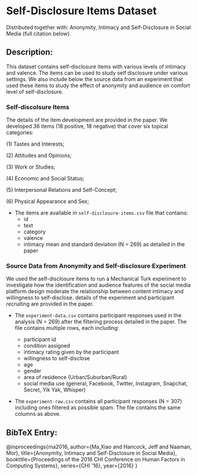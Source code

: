 # Self-Disclosure Items Dataset

Distributed together with: Anonymity, Intimacy and Self-Disclosure in Social Media (full citation below).

## Description:

This dataset contains self-disclosure items with various levels of intimacy and valence. The items can be used to study self disclosure under various settings. We also include below the source data from an experiment that used these items to study the effect of anonymity and audience on comfort level of self-disclosure. 

### Self-discolsure Items

The details of the item development are provided in the paper. We developed 36 items (18 positive, 18 negative) that cover six topical categories:

(1) Tastes and Interests;

(2) Attitudes and Opinions;

(3) Work or Studies;

(4) Economic and Social Status;

(5) Interpersonal Relations and Self-Concept;

(6) Physical Appearance and Sex;

* The items are available in ``self-disclosure-items.csv`` file that contains:
	- id
	- text
	- category
	- valence
	- intimacy mean and standard deviation (N = 269) as detailed in the paper

### Source Data from Anonymity and Self-disclosure Experiment

We used the self-disclosure items to run a Mechanical Turk experiment to investigate how the identification and audience features of the social media platform design moderate the relationship between content intimacy and willingness to self-disclose. details of the experiment and participant recruiting are provided in the paper. 

* The ``experiment-data.csv`` contains participant responses used in the analysis (N = 269) after the filtering process detailed in the paper. The file contains multiple rows, each including:
	- participant id
	- condition assigned
	- intimacy rating given by the participant
	- willingness to self-disclose
	- age
	- gender
	- area of residence (Urban/Suburban/Rural)
	- social media use (general, Facebook, Twitter, Instagram, Snapchat, Secret, Yik Yak, Whisper)

* The ``experiment-raw.csv`` contains all participant responses (N = 307) including ones filtered as possible spam. The file contains the same columns as above.


## BibTeX Entry:

@inproceedings{ma2016,
  author={Ma,Xiao and Hancock, Jeff and Naaman, Mor},
  title={Anonymity, Intimacy and Self-Disclosure in Social Media},
  booktitle={Proceedings of the 2016 CHI Conference on Human Factors in Computing Systems},
  series={CHI '16},
  year={2016}
}
